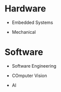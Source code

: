 # Hardware

- Embedded Systems

- Mechanical


# Software

- Software Engineering

- COmputer Vision

- AI

